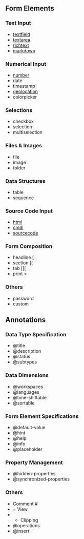 ## Form Elements
### Text Input

* [textfield](formelement/textfield.md)
* [textarea](formelement/textarea.md)
* [richtext](formelement/richtext.md)
* [markdown](formelement/markdown.md)

### Numerical Input

* [number](formelement/number.md)
* date
* timestamp
* [geolocation](formelement/geolocation.md)
* colorpicker

### Selections

* checkbox
* selection
* multiselection

### Files & Images

* file
* image
* folder

### Data Structures
* table
* sequence

### Source Code Input
* [html](formelement/html.md)
* [cmdl](formelement/cmdl.md)
* [sourcecode](formelement/sourcecode.md)

### Form Composition
* headline [
* section [[
* tab [[[
* print >

### Others

* password
* custom

## Annotations
### Data Type Specification
* @title
* @description
* @status
* @subtypes

### Data Dimensions
* @workspaces
* @languages
* @time-shiftable
* @sortable

### Form Element Specifications

* @default-value
* @hint
* @help
* @info
* @placeholder

### Property Management
* @hidden-properties
* @synchronized-properties

### Others
* Comment #
* = View
* + Clipping
* @operations
* @insert

